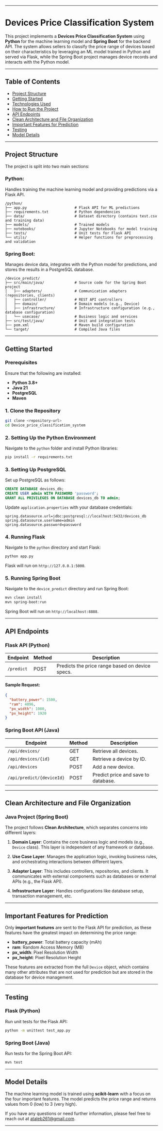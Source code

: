 

---

# Devices Price Classification System

This project implements a **Devices Price Classification System** using **Python** for the machine learning model and **Spring Boot** for the backend API. The system allows sellers to classify the price range of devices based on their characteristics by leveraging an ML model trained in Python and served via Flask, while the Spring Boot project manages device records and interacts with the Python model.

---

## Table of Contents
- [Project Structure](#project-structure)
- [Getting Started](#getting-started)
- [Technologies Used](#technologies-used)
- [How to Run the Project](#how-to-run-the-project)
- [API Endpoints](#api-endpoints)
- [Clean Architecture and File Organization](#clean-architecture-and-file-organization)
- [Important Features for Prediction](#important-features-for-prediction)
- [Testing](#testing)
- [Model Details](#model-details)

---

## Project Structure

The project is split into two main sections:

### Python:
Handles training the machine learning model and providing predictions via a Flask API.

```
/python/
├── app.py                      # Flask API for ML predictions
├── requirements.txt            # Python dependencies
├── data/                       # Dataset directory (contains test.csv and training data)
├── models/                     # Trained models
├── notebooks/                  # Jupyter Notebooks for model training
├── tests/                      # Unit tests for Flask API
└── utils/                      # Helper functions for preprocessing and validation
```

### Spring Boot:
Manages device data, integrates with the Python model for predictions, and stores the results in a PostgreSQL database.

```
/device_predict/
├── src/main/java/              # Source code for the Spring Boot project
│   ├── adapters/               # Communication adapters (repositories, clients)
│   ├── controller/             # REST API controllers
│   ├── domain/                 # Domain models (e.g., Device)
│   ├── infrastructure/         # Infrastructure configuration (e.g., database configuration)
│   └── usecase/                # Business logic and services
├── src/test/java/              # Unit and integration tests
├── pom.xml                     # Maven build configuration
└── target/                     # Compiled Java files
```

---

## Getting Started

### Prerequisites

Ensure that the following are installed:
- **Python 3.8+**
- **Java 21**
- **PostgreSQL**
- **Maven**

### 1. Clone the Repository

```bash
git clone <repository-url>
cd Device_price_classification_system
```

### 2. Setting Up the Python Environment

Navigate to the `python` folder and install Python libraries:

```bash
pip install -r requirements.txt
```

### 3. Setting Up PostgreSQL

Set up PostgreSQL as follows:

```sql
CREATE DATABASE devices_db;
CREATE USER admin WITH PASSWORD 'password';
GRANT ALL PRIVILEGES ON DATABASE devices_db TO admin;
```

Update `application.properties` with your database credentials:

```properties
spring.datasource.url=jdbc:postgresql://localhost:5432/devices_db
spring.datasource.username=admin
spring.datasource.password=password
```

### 4. Running Flask

Navigate to the `python` directory and start Flask:

```bash
python app.py
```

Flask will run on `http://127.0.0.1:5000`.

### 5. Running Spring Boot

Navigate to the `device_predict` directory and run Spring Boot:

```bash
mvn clean install
mvn spring-boot:run
```

Spring Boot will run on `http://localhost:8888`.

---

## API Endpoints

### Flask API (Python)

| Endpoint           | Method | Description                        |
|--------------------|--------|------------------------------------|
| `/predict`         | POST   | Predicts the price range based on device specs. |

#### Sample Request:

```json
{
  "battery_power": 1500,
  "ram": 4096,
  "px_width": 1080,
  "px_height": 1920
}
```

### Spring Boot API (Java)

| Endpoint                | Method | Description                        |
|-------------------------|--------|------------------------------------|
| `/api/devices/`          | GET    | Retrieve all devices.              |
| `/api/devices/{id}`      | GET    | Retrieve a device by ID.           |
| `/api/devices`           | POST   | Add a new device.                  |
| `/api/predict/{deviceId}`| POST   | Predict price and save to database. |

---

## Clean Architecture and File Organization

### Java Project (Spring Boot)

The project follows **Clean Architecture**, which separates concerns into different layers:

1. **Domain Layer**:
   Contains the core business logic and models (e.g., `Device` class). This layer is independent of any framework or database. 

2. **Use Case Layer**:
   Manages the application logic, invoking business rules, and orchestrating interactions between different layers.

3. **Adapter Layer**:
   This includes controllers, repositories, and clients. It communicates with external components such as databases or external APIs (e.g., the Flask API).

4. **Infrastructure Layer**:
   Handles configurations like database setup, transaction management, etc.

---

## Important Features for Prediction

Only **important features** are sent to the Flask API for prediction, as these features have the greatest impact on determining the price range:

- **battery_power**: Total battery capacity (mAh)
- **ram**: Random Access Memory (MB)
- **px_width**: Pixel Resolution Width
- **px_height**: Pixel Resolution Height

These features are extracted from the full `Device` object, which contains many other attributes that are not used for prediction but are stored in the database for device management.

---

## Testing

### Flask (Python)
Run unit tests for the Flask API:

```bash
python -m unittest test_app.py
```

### Spring Boot (Java)
Run tests for the Spring Boot API:

```bash
mvn test
```

---

## Model Details

The machine learning model is trained using **scikit-learn** with a focus on the four important features. The model predicts the price range and returns values from 0 (low) to 3 (very high).

If you have any questions or need further information, please feel free to reach out at [ataleb261@gmail.com](mailto:ataleb261@gmail.com).

---
